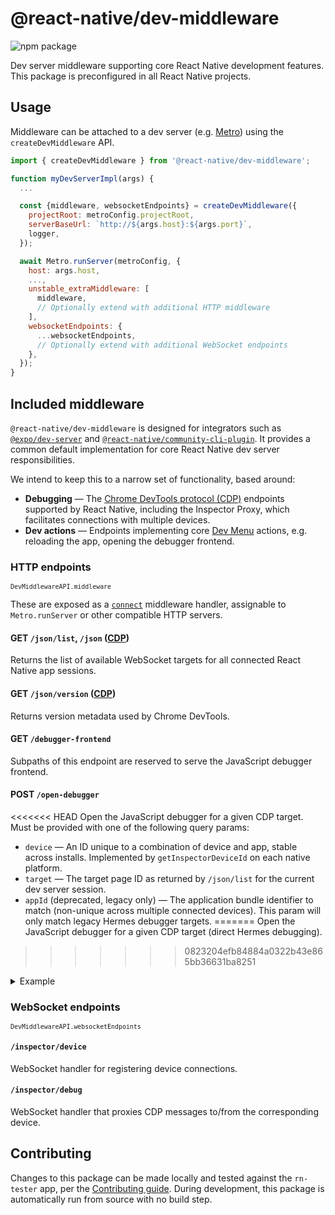 # @react-native/dev-middleware

![npm package](https://img.shields.io/npm/v/@react-native/dev-middleware?color=brightgreen&label=npm%20package)

Dev server middleware supporting core React Native development features. This package is preconfigured in all React Native projects.

## Usage

Middleware can be attached to a dev server (e.g. [Metro](https://facebook.github.io/metro/docs/getting-started)) using the `createDevMiddleware` API.

```js
import { createDevMiddleware } from '@react-native/dev-middleware';

function myDevServerImpl(args) {
  ...

  const {middleware, websocketEndpoints} = createDevMiddleware({
    projectRoot: metroConfig.projectRoot,
    serverBaseUrl: `http://${args.host}:${args.port}`,
    logger,
  });

  await Metro.runServer(metroConfig, {
    host: args.host,
    ...,
    unstable_extraMiddleware: [
      middleware,
      // Optionally extend with additional HTTP middleware
    ],
    websocketEndpoints: {
      ...websocketEndpoints,
      // Optionally extend with additional WebSocket endpoints
    },
  });
}
```

## Included middleware

`@react-native/dev-middleware` is designed for integrators such as [`@expo/dev-server`](https://www.npmjs.com/package/@expo/dev-server) and [`@react-native/community-cli-plugin`](https://github.com/facebook/react-native/tree/main/packages/community-cli-plugin). It provides a common default implementation for core React Native dev server responsibilities.

We intend to keep this to a narrow set of functionality, based around:

- **Debugging** — The [Chrome DevTools protocol (CDP)](https://chromedevtools.github.io/devtools-protocol/) endpoints supported by React Native, including the Inspector Proxy, which facilitates connections with multiple devices.
- **Dev actions** — Endpoints implementing core [Dev Menu](https://reactnative.dev/docs/debugging#accessing-the-dev-menu) actions, e.g. reloading the app, opening the debugger frontend.

### HTTP endpoints

<small>`DevMiddlewareAPI.middleware`</small>

These are exposed as a [`connect`](https://www.npmjs.com/package/connect) middleware handler, assignable to `Metro.runServer` or other compatible HTTP servers.

#### GET `/json/list`, `/json` ([CDP](https://chromedevtools.github.io/devtools-protocol/#endpoints))

Returns the list of available WebSocket targets for all connected React Native app sessions.

#### GET `/json/version` ([CDP](https://chromedevtools.github.io/devtools-protocol/#endpoints))

Returns version metadata used by Chrome DevTools.

#### GET `/debugger-frontend`

Subpaths of this endpoint are reserved to serve the JavaScript debugger frontend.

#### POST `/open-debugger`

<<<<<<< HEAD
Open the JavaScript debugger for a given CDP target. Must be provided with one of the following query params:

- `device`‌ — An ID unique to a combination of device and app, stable across installs. Implemented by `getInspectorDeviceId` on each native platform.
- `target` — The target page ID as returned by `/json/list` for the current dev server session.
- `appId` (deprecated, legacy only) — The application bundle identifier to match (non-unique across multiple connected devices). This param will only match legacy Hermes debugger targets.
=======
Open the JavaScript debugger for a given CDP target (direct Hermes debugging).
>>>>>>> 0823204efb84884a0322b43e865bb36631ba8251

<details>
<summary>Example</summary>

<<<<<<< HEAD
    curl -X POST 'http://localhost:8081/open-debugger?target=<targetId>'
=======
    curl -X POST 'http://localhost:8081/open-debugger?appId=com.meta.RNTester'
>>>>>>> 0823204efb84884a0322b43e865bb36631ba8251
</details>

### WebSocket endpoints

<small>`DevMiddlewareAPI.websocketEndpoints`</small>

#### `/inspector/device`

WebSocket handler for registering device connections.

#### `/inspector/debug`

WebSocket handler that proxies CDP messages to/from the corresponding device.

## Contributing

Changes to this package can be made locally and tested against the `rn-tester` app, per the [Contributing guide](https://reactnative.dev/contributing/overview#contributing-code). During development, this package is automatically run from source with no build step.
